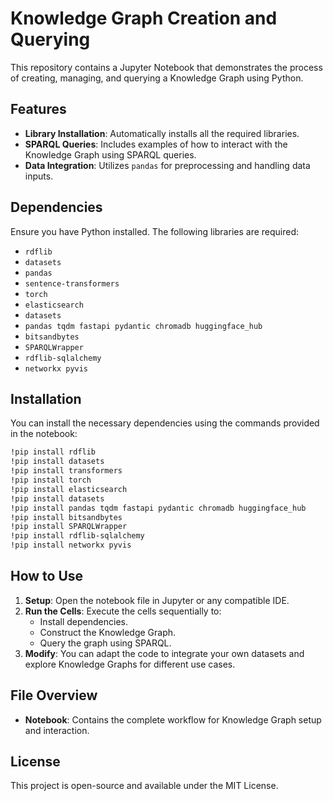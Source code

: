 # Knowledge Graph Creation and Querying

This repository contains a Jupyter Notebook that demonstrates the process of creating, managing, and querying a Knowledge Graph using Python.

## Features

- **Library Installation**: Automatically installs all the required libraries.
- **SPARQL Queries**: Includes examples of how to interact with the Knowledge Graph using SPARQL queries.
- **Data Integration**: Utilizes `pandas` for preprocessing and handling data inputs.

## Dependencies

Ensure you have Python installed. The following libraries are required:

- `rdflib`
- `datasets`
- `pandas`
- `sentence-transformers`
- `torch`
- `elasticsearch`
- `datasets`
- `pandas tqdm fastapi pydantic chromadb huggingface_hub`
- `bitsandbytes`
- `SPARQLWrapper`
- `rdflib-sqlalchemy`
- `networkx pyvis`

## Installation

You can install the necessary dependencies using the commands provided in the notebook:

```bash
!pip install rdflib
!pip install datasets
!pip install transformers
!pip install torch
!pip install elasticsearch
!pip install datasets
!pip install pandas tqdm fastapi pydantic chromadb huggingface_hub
!pip install bitsandbytes
!pip install SPARQLWrapper
!pip install rdflib-sqlalchemy
!pip install networkx pyvis
```

## How to Use

1. **Setup**: Open the notebook file in Jupyter or any compatible IDE.
2. **Run the Cells**: Execute the cells sequentially to:
   - Install dependencies.
   - Construct the Knowledge Graph.
   - Query the graph using SPARQL.
3. **Modify**: You can adapt the code to integrate your own datasets and explore Knowledge Graphs for different use cases.

## File Overview

- **Notebook**: Contains the complete workflow for Knowledge Graph setup and interaction.

## License

This project is open-source and available under the MIT License.
